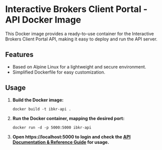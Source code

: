 # Interactive Brokers Client Portal - API Docker Image

This Docker image provides a ready-to-use container for the Interactive Brokers Client Portal API, making it easy to deploy and run the API server.

## Features

- Based on Alpine Linux for a lightweight and secure environment.
- Simplified Dockerfile for easy customization.

## Usage

1. **Build the Docker image:**

   ```shell
   docker build -t ibkr-api .
   
2. **Run the Docker container, mapping the desired port:**
   ```shell
   docker run -d -p 5000:5000 ibkr-api

3. **Open https://localhost:5000 to login and check the [API Documentation & Reference Guide](https://interactivebrokers.github.io/cpwebapi/) for usage.**
